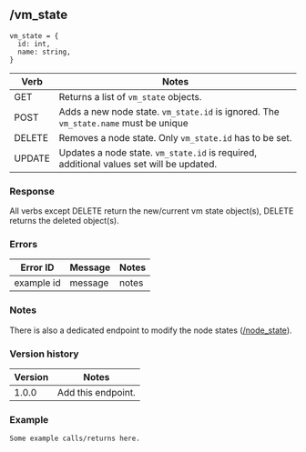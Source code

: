 ## /vm_state

```
vm_state = {
  id: int,
  name: string,
}
```

| Verb | Notes |
|------|-------|
| GET  | Returns a list of `vm_state` objects. |
| POST | Adds a new node state. `vm_state.id` is ignored. The `vm_state.name` must be unique |
| DELETE | Removes a node state. Only `vm_state.id` has to be set. |
| UPDATE | Updates a node state. `vm_state.id` is required, additional values set will be updated. |

### Response

All verbs except DELETE return the new/current vm state object(s), DELETE returns the deleted object(s).

### Errors

| Error ID | Message | Notes |
|----------|---------|-------|
| example id | message  | notes |

### Notes

There is also a dedicated endpoint to modify the node states ([/node_state](node_state.md)).

### Version history

| Version | Notes |
|---------|-------|
| 1.0.0 | Add this endpoint. |

### Example

```
Some example calls/returns here.
```
